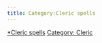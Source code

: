 ```yaml
---
title: Category:Cleric spells
---
```


[\*Cleric spells](Category:_Spells "wikilink") [Category:
Cleric](Category:_Cleric "wikilink")
